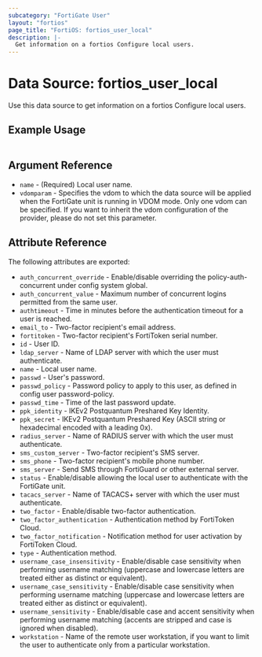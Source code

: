 ```yaml
---
subcategory: "FortiGate User"
layout: "fortios"
page_title: "FortiOS: fortios_user_local"
description: |-
  Get information on a fortios Configure local users.
---
```


# Data Source: fortios_user_local
Use this data source to get information on a fortios Configure local users.


## Example Usage

```hcl

```

## Argument Reference

* `name` - (Required) Local user name.
* `vdomparam` - Specifies the vdom to which the data source will be applied when the FortiGate unit is running in VDOM mode. Only one vdom can be specified. If you want to inherit the vdom configuration of the provider, please do not set this parameter.

## Attribute Reference

The following attributes are exported:

* `auth_concurrent_override` - Enable/disable overriding the policy-auth-concurrent under config system global.
* `auth_concurrent_value` - Maximum number of concurrent logins permitted from the same user.
* `authtimeout` - Time in minutes before the authentication timeout for a user is reached.
* `email_to` - Two-factor recipient's email address.
* `fortitoken` - Two-factor recipient's FortiToken serial number.
* `id` - User ID.
* `ldap_server` - Name of LDAP server with which the user must authenticate.
* `name` - Local user name.
* `passwd` - User's password.
* `passwd_policy` - Password policy to apply to this user, as defined in config user password-policy.
* `passwd_time` - Time of the last password update.
* `ppk_identity` - IKEv2 Postquantum Preshared Key Identity.
* `ppk_secret` - IKEv2 Postquantum Preshared Key (ASCII string or hexadecimal encoded with a leading 0x).
* `radius_server` - Name of RADIUS server with which the user must authenticate.
* `sms_custom_server` - Two-factor recipient's SMS server.
* `sms_phone` - Two-factor recipient's mobile phone number.
* `sms_server` - Send SMS through FortiGuard or other external server.
* `status` - Enable/disable allowing the local user to authenticate with the FortiGate unit.
* `tacacs_server` - Name of TACACS+ server with which the user must authenticate.
* `two_factor` - Enable/disable two-factor authentication.
* `two_factor_authentication` - Authentication method by FortiToken Cloud.
* `two_factor_notification` - Notification method for user activation by FortiToken Cloud.
* `type` - Authentication method.
* `username_case_insensitivity` - Enable/disable case sensitivity when performing username matching (uppercase and lowercase letters are treated either as distinct or equivalent).
* `username_case_sensitivity` - Enable/disable case sensitivity when performing username matching (uppercase and lowercase letters are treated either as distinct or equivalent).
* `username_sensitivity` - Enable/disable case and accent sensitivity when performing username matching (accents are stripped and case is ignored when disabled).
* `workstation` - Name of the remote user workstation, if you want to limit the user to authenticate only from a particular workstation.
